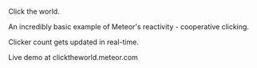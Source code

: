 Click the world.

An incredibly basic example of Meteor's reactivity - cooperative clicking.

Clicker count gets updated in real-time.

Live demo at clicktheworld.meteor.com
